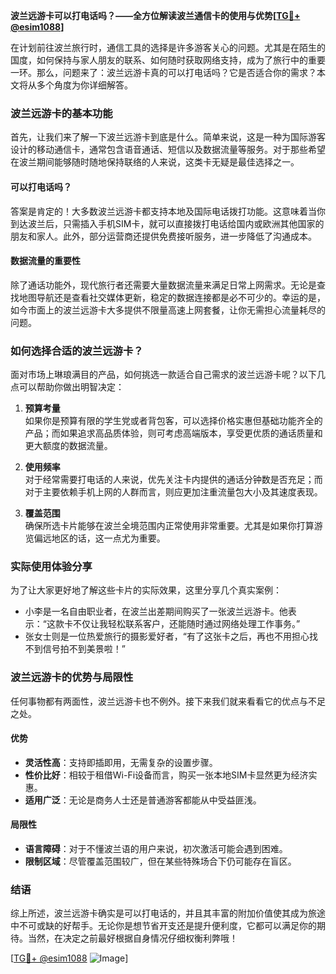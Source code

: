 **波兰远游卡可以打电话吗？——全方位解读波兰通信卡的使用与优势[[TG💪+ @esim1088](https://t.me/s/esim1088)]**

在计划前往波兰旅行时，通信工具的选择是许多游客关心的问题。尤其是在陌生的国度，如何保持与家人朋友的联系、如何随时获取网络支持，成为了旅行中的重要一环。那么，问题来了：波兰远游卡真的可以打电话吗？它是否适合你的需求？本文将从多个角度为你详细解答。

### 波兰远游卡的基本功能

首先，让我们来了解一下波兰远游卡到底是什么。简单来说，这是一种为国际游客设计的移动通信卡，通常包含语音通话、短信以及数据流量等服务。对于那些希望在波兰期间能够随时随地保持联络的人来说，这类卡无疑是最佳选择之一。

#### 可以打电话吗？
答案是肯定的！大多数波兰远游卡都支持本地及国际电话拨打功能。这意味着当你到达波兰后，只需插入手机SIM卡，就可以直接拨打电话给国内或欧洲其他国家的朋友和家人。此外，部分运营商还提供免费接听服务，进一步降低了沟通成本。

#### 数据流量的重要性
除了通话功能外，现代旅行者还需要大量数据流量来满足日常上网需求。无论是查找地图导航还是查看社交媒体更新，稳定的数据连接都是必不可少的。幸运的是，如今市面上的波兰远游卡大多提供不限量高速上网套餐，让你无需担心流量耗尽的问题。

### 如何选择合适的波兰远游卡？

面对市场上琳琅满目的产品，如何挑选一款适合自己需求的波兰远游卡呢？以下几点可以帮助你做出明智决定：

1. **预算考量**  
   如果你是预算有限的学生党或者背包客，可以选择价格实惠但基础功能齐全的产品；而如果追求高品质体验，则可考虑高端版本，享受更优质的通话质量和更大额度的数据流量。

2. **使用频率**  
   对于经常需要打电话的人来说，优先关注卡内提供的通话分钟数是否充足；而对于主要依赖手机上网的人群而言，则应更加注重流量包大小及其速度表现。

3. **覆盖范围**  
   确保所选卡片能够在波兰全境范围内正常使用非常重要。尤其是如果你打算游览偏远地区的话，这一点尤为重要。

### 实际使用体验分享

为了让大家更好地了解这些卡片的实际效果，这里分享几个真实案例：
- 小李是一名自由职业者，在波兰出差期间购买了一张波兰远游卡。他表示：“这款卡不仅让我轻松联系客户，还能随时通过网络处理工作事务。”
- 张女士则是一位热爱旅行的摄影爱好者，“有了这张卡之后，再也不用担心找不到信号拍不到美景啦！”

### 波兰远游卡的优势与局限性

任何事物都有两面性，波兰远游卡也不例外。接下来我们就来看看它的优点与不足之处。

#### 优势
- **灵活性高**：支持即插即用，无需复杂的设置步骤。
- **性价比好**：相较于租借Wi-Fi设备而言，购买一张本地SIM卡显然更为经济实惠。
- **适用广泛**：无论是商务人士还是普通游客都能从中受益匪浅。

#### 局限性
- **语言障碍**：对于不懂波兰语的用户来说，初次激活可能会遇到困难。
- **限制区域**：尽管覆盖范围较广，但在某些特殊场合下仍可能存在盲区。

### 结语

综上所述，波兰远游卡确实是可以打电话的，并且其丰富的附加价值使其成为旅途中不可或缺的好帮手。无论你是想节省开支还是提升便利度，它都可以满足你的期待。当然，在决定之前最好根据自身情况仔细权衡利弊哦！

[[TG💪+ @esim1088](https://t.me/s/esim1088) ![Image](https://i.postimg.cc/4NQfJmqS/Snipaste-2025-05-13-00-14-12.png)]